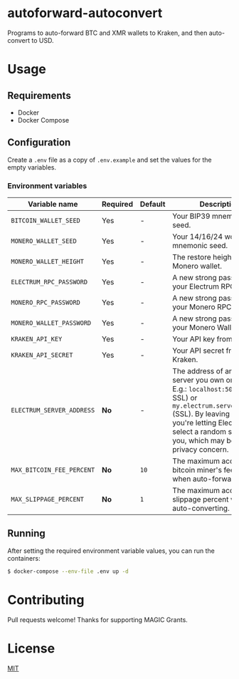 # autoforward-autoconvert

Programs to auto-forward BTC and XMR wallets to Kraken, and then auto-convert to USD.

# Usage

## Requirements

- Docker
- Docker Compose

## Configuration

Create a `.env` file as a copy of `.env.example` and set the values for the empty variables.

### Environment variables

| Variable name | Required | Default | Description |
| - | - | - | - |
| `BITCOIN_WALLET_SEED` | Yes | - | Your BIP39 mnemonic seed. |
| `MONERO_WALLET_SEED` | Yes | - | Your 14/16/24 word mnemonic seed. |
| `MONERO_WALLET_HEIGHT` | Yes | - | The restore height of your Monero wallet. |
| `ELECTRUM_RPC_PASSWORD` | Yes | - | A new strong password for your Electrum RPC. |
| `MONERO_RPC_PASSWORD` | Yes | - | A new strong password for your Monero RPC. |
| `MONERO_WALLET_PASSWORD` | Yes | - | A new strong password for your Monero Wallet. |
| `KRAKEN_API_KEY` | Yes | - | Your API key from Kraken. |
| `KRAKEN_API_SECRET` | Yes | - | Your API secret from Kraken. |
| `ELECTRUM_SERVER_ADDRESS` | **No** | - | The address of an Electrum server you own or trust. E.g.: `localhost:50001:t` (no SSL) or `my.electrum.server:50001:s` (SSL). By leaving this blank you're letting Electrum select a random server for you, which may be a privacy concern. |
| `MAX_BITCOIN_FEE_PERCENT` | **No** | `10` | The maximum accepted bitcoin miner's fee percent when auto-forwarding. |
| `MAX_SLIPPAGE_PERCENT` | **No** | `1` | The maximum accepted slippage percent when auto-converting. |

## Running

After setting the required environment variable values, you can run the containers:

```bash
$ docker-compose --env-file .env up -d
```

# Contributing

Pull requests welcome!
Thanks for supporting MAGIC Grants.

# License

[MIT](LICENSE)
